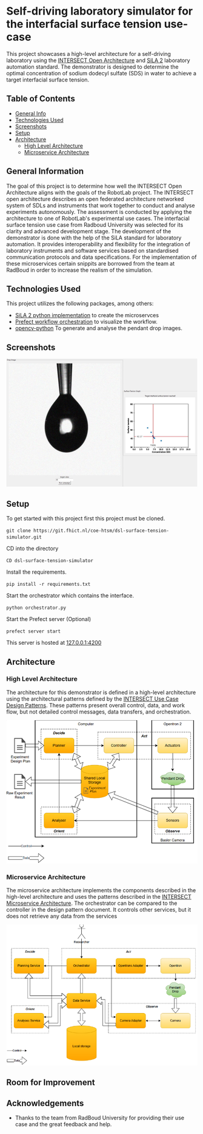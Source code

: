 # Self-driving laboratory simulator for the interfacial surface tension use-case

This project showcases a high-level architecture for a self-driving laboratory using the [INTERSECT Open Architecture](https://doi.org/10.1007/978-3-031-23606-8_11) and [SiLA 2](https://sila-standard.com/) laboratory automation standard. The demonstrator is designed to determine the optimal concentration of sodium dodecyl sulfate (SDS) in water to achieve a target interfacial surface tension. 

## Table of Contents
* [General Info](#general-information)
* [Technologies Used](#technologies-used)
* [Screenshots](#screenshots)
* [Setup](#setup)
* [Architecture](#architecture)
    * [High Level Architecture](#high-level-architecture)
    * [Microservice Architecture](#microservice-architecture)

## General Information
The goal of this project is to determine how well the INTERSECT Open Architecture aligns with the goals of the RobotLab project. The INTERSECT open architecture describes an open federated architecture networked system of SDLs and instruments that work together to conduct and analyse experiments autonomously. The assessment is conducted by applying the architecture to one of RobotLab's experimental use cases. The interfacial surface tension use case from Radboud University was selected for its clarity and advanced development stage.
The development of the demonstrator is done with the help of the SiLA standard for laboratory automation. It provides interoperability and flexibility for the integration of laboratory instruments and software services based on standardised communication protocols and data specifications. For the implementation of these microservices certain snippits are borrowed from the team at RadBoud in order to increase the realism of the simulation.

## Technologies Used
This project utilizes the following packages, among others:
- [SiLA 2 python implementation](https://sila2.gitlab.io/sila_python/) to create the microservces 
- [Prefect workflow orchestration](https://pypi.org/project/prefect/) to visualize the workflow.
- [opencv-python](https://pypi.org/project/opencv-python/) To generate and analyse the pendant drop images.

## Screenshots
![Interface](./examples/interface.JPG)

## Setup
To get started with this project first this project must be cloned.

`git clone https://git.fhict.nl/coe-htsm/dsl-surface-tension-simulator.git`

CD into the directory

`CD dsl-surface-tension-simulator`

Install the requirements.

`pip install -r requirements.txt`

Start the orchestrator which contains the interface.

`python orchestrator.py`

Start the Prefect server (Optional)

`prefect server start`

This server is hosted at [127.0.0.1:4200](127.0.0.1:4200)

## Architecture

### High Level Architecture
The architecture for this demonstrator is defined in a high-level architecture using the architectural patterns defined by the [INTERSECT Use Case Design Patterns](https://doi.org/10.2172/2229218). These patterns present overall control, data, and work flow, but not detailed control messages, data transfers, and orchestration.

![high level architecture](./examples/high_level_architecture.PNG)

### Microservice Architecture
The microservice architecture implements the components described in the high-level architecture and uses the patterns described in the [INTERSECT Microservice Architecture](https://doi.org/10.2172/2333815). The orchestrator can be compared to the controller in the design pattern document. It controls other services, but it does not retrieve any data from the services

![Microservice architecture](./examples/microservice_architecture.PNG)

## Room for Improvement

## Acknowledgements
* Thanks to the team from RadBoud University for providing their use case and the great feedback and help.

 